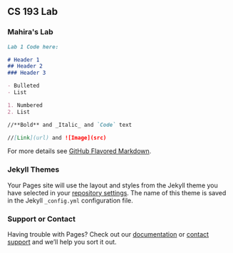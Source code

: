 ## CS 193 Lab
### Mahira's Lab

```markdown
Lab 1 Code here:

# Header 1
## Header 2
### Header 3

- Bulleted
- List

1. Numbered
2. List

//**Bold** and _Italic_ and `Code` text

//[Link](url) and ![Image](src)
```

For more details see [GitHub Flavored Markdown](https://guides.github.com/features/mastering-markdown/).

### Jekyll Themes

Your Pages site will use the layout and styles from the Jekyll theme you have selected in your [repository settings](https://github.com/kalutes/CS193_Fall18_Lab1/settings). The name of this theme is saved in the Jekyll `_config.yml` configuration file.

### Support or Contact

Having trouble with Pages? Check out our [documentation](https://help.github.com/categories/github-pages-basics/) or [contact support](https://github.com/contact) and we’ll help you sort it out.
